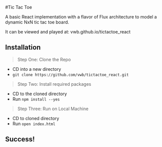 #Tic Tac Toe

A basic React implementation with a flavor of Flux architecture to model a dynamic NxN tic tac toe board.

It can be viewed and played at: vwb.github.io/tictactoe_react

## Installation

> Step One: Clone the Repo
* CD into a new directory
* `git clone https://github.com/vwb/tictactoe_react.git`

> Step Two: Install required packages
* CD to the cloned directory
* Run `npm install --yes`

> Step Three: Run on Local Machine
* CD to cloned directory
* Run `open index.html`

## Success!